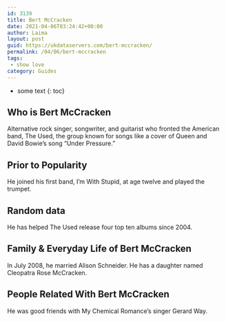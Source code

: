 ```yaml
---
id: 3139
title: Bert McCracken
date: 2021-04-06T03:24:42+00:00
author: Laima
layout: post
guid: https://ukdataservers.com/bert-mccracken/
permalink: /04/06/bert-mccracken
tags:
 - show love
category: Guides
---
```


* some text
{: toc}


## Who is Bert McCracken
                  
                  
                  
Alternative rock singer, songwriter, and guitarist who fronted the American band, The Used, the group known for songs like a cover of Queen and David Bowie&#8217;s song &#8220;Under Pressure.&#8221;
                  
              
            
              
            
                
                
                
## Prior to Popularity
                  
                  
                  
He joined his first band, I&#8217;m With Stupid, at age twelve and played the trumpet.
                  
              
            
              
            
                
                
                
## Random data
                  
                  
                  
He has helped The Used release four top ten albums since 2004.
                  
              
            
              
            
                
                
                
## Family & Everyday Life of Bert McCracken
                  
                  
                  
In July 2008, he married Alison Schneider. He has a daughter named Cleopatra Rose McCracken.
                  
              
            
              
            
                
                
                
## People Related With Bert McCracken
                  
                  
                  
He was good friends with My Chemical Romance&#8217;s singer Gerard Way.
                  
              
            
              
            
                
              
            
              
              
            
            
              
            
          
          
          